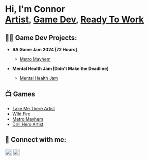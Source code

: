 <h1>Hi, I'm Connor <br/><a href="https://www.artstation.com/saibaproductions">Artist</a>, <a href="https://saibashadow.itch.io/">Game Dev</a>, <a href="https://www.linkedin.com/in/connor-munro-45321a185/">Ready To Work</a></h1>

<h2>👨‍💻 Game Dev Projects:</h2>

- <b>SA Game Jam 2024 [72 Hours]</b>
  - [Metro Mayhem](https://github.com/SaibaChimera/Metro-Mayhem)
  
- <b>Mental Health Jam [Didn't Make the Deadline]</b>
  - [Mental Health Jam](https://github.com/SaibaChimera/Mental-Health-Jam)

<h2>📺 Games</h2>

- [Take Me There Artist](https://ashcubed.itch.io/take-me-there)
- [Wild Fire](https://simon-stockley.itch.io/wild-fire)
- [Metro Mayhem](https://saibashadow.itch.io/metro-mayhem)
- [Drill Hero Artist](https://saibashadow.itch.io/drill-hero)
<h2> 🤳 Connect with me:</h2>

[<img align="left" alt="ConnorMunro | ArtStation" width="22px" src="https://cdn.jsdelivr.net/npm/simple-icons@v3/icons/artstation.svg" />][artstation]
[<img align="left" alt="ConnorMunro | LinkedIn" width="22px" src="https://cdn.jsdelivr.net/npm/simple-icons@v3/icons/linkedin.svg" />][linkedin]

[artstation]: https://www.artstation.com/saibaproductions
[linkedin]: https://www.linkedin.com/in/connor-munro-45321a185/

<!--
- <b>3D Platformer</b>
  - [Forest and Phal](https://github.com/SaibaChimera/Forest-and-Phal)
  -->
  
<!--
Here are some ideas to get you started:

- 🔭 I’m currently working on ...
- 🌱 I’m currently learning ...
- 👯 I’m looking to collaborate on ...
- 🤔 I’m looking for help with ...
- 💬 Ask me about ...
- 📫 How to reach me: ...
- 😄 Pronouns: ...
- ⚡ Fun fact: ...
-->
